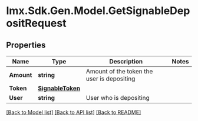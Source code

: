 # Imx.Sdk.Gen.Model.GetSignableDepositRequest

## Properties

Name | Type | Description | Notes
------------ | ------------- | ------------- | -------------
**Amount** | **string** | Amount of the token the user is depositing | 
**Token** | [**SignableToken**](SignableToken.md) |  | 
**User** | **string** | User who is depositing | 

[[Back to Model list]](../README.md#documentation-for-models) [[Back to API list]](../README.md#documentation-for-api-endpoints) [[Back to README]](../README.md)


